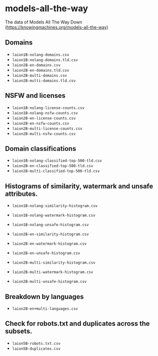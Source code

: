 # models-all-the-way

The data of Models All The Way Down (https://knowingmachines.org/models-all-the-way)

## Domains

- `laion1B-nolang-domains.csv`
- `laion1B-nolang-domains.tld.csv`
- `laion2B-en-domains.csv`
- `laion2B-en-domains.tld.csv`
- `laion2B-multi-domains.csv`
- `laion2B-multi-domains.tld.csv`

## NSFW and licenses

- `laion1B-nolang-license-counts.csv`
- `laion1B-nolang-nsfw-counts.csv`
- `laion2B-en-license-counts.csv`
- `laion2B-en-nsfw-counts.csv`
- `laion2B-multi-license-counts.csv`
- `laion2B-multi-nsfw-counts.csv`

## Domain classifications

- `laion1B-nolang-classified-top-500-tld.csv`
- `laion2B-en-classified-top-500-tld.csv`
- `laion2B-multi-classified-top-500-tld.csv`

## Histograms of similarity, watermark and unsafe attributes.

- `laion1B-nolang-similarity-histogram.csv`
- `laion1B-nolang-watermark-histogram.csv`
- `laion1B-nolang-unsafe-histogram.csv`

- `laion2B-en-similarity-histogram.csv`
- `laion2B-en-watermark-histogram.csv`
- `laion2B-en-unsafe-histogram.csv`

- `laion2B-multi-similarity-histogram.csv`
- `laion2B-multi-watermark-histogram.csv`
- `laion2B-multi-unsafe-histogram.csv`

## Breakdown by languages

- `laion2B-en+multi-languages.csv`

## Check for robots.txt and duplicates across the subsets.

- `laion5B-robots.txt.csv`
- `laion5B-duplicates.csv`